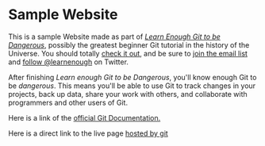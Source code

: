 # Sample Website

This is a sample Website made as part of
[*Learn Enough Git to be Dangerous*](https://www/learnenough.com/git-tutorial),
possibly the greatest beginner Git tutorial in the history of the Universe.
You should totally [check it out](https://learnenough.com/git-tutorial), and
be sure to [join the email list](https://learnenough.com/#email_list) and [follow @learnenough](https://twitter.com/learnenough) on Twitter.

After finishing *Learn enough Git to be Dangerous*, you'll know enough Git to be
*dangerous*. This means you'll be able to use Git to track changes in your
projects, back up data, share your work with others, and collaborate with
programmers and other users of Git.

Here is a link of the [official Git Documentation.](https://git-scm.com/doc)

Here is a direct link to the live page [hosted by git](https://shaun-maker.github.io/website/)

